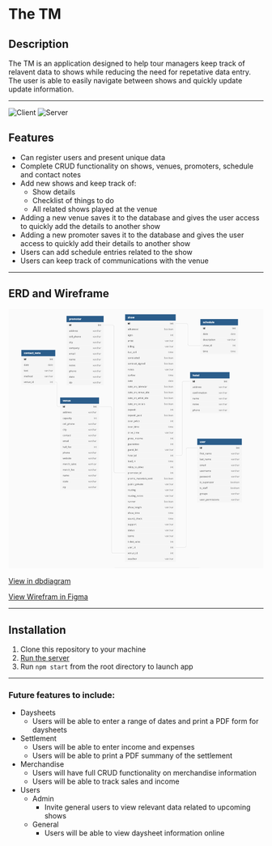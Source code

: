 # The TM

## Description

The TM is an application designed to help tour managers keep track of relavent data to shows while reducing the need for repetative data entry. The user is able to easily navigate between shows and quickly update update information.

---
![Client](https://img.shields.io/badge/Client%20Side-HTML%2C%20CSS%2C%20React%2C%20React--Bootstrap-blue)
![Server](https://img.shields.io/badge/Server%20Side-Python%2FDjango%2C%20Django--safedelete-blue)

## Features
* Can register users and present unique data
* Complete CRUD functionality on shows, venues, promoters, schedule and contact notes
* Add new shows and keep track of:
    * Show details
    * Checklist of things to do
    * All related shows played at the venue
* Adding a new venue saves it to the database and gives the user access to quickly add the details to another show 
* Adding a new promoter saves it to the database and gives the user access to quickly add their details to another show 
* Users can add schedule entries related to the show
* Users can keep track of communications with the venue

---

## ERD and Wireframe

![StockUp ERD](./images/tmERD.png)

[View in dbdiagram](https://dbdiagram.io/d/609eae23b29a09603d14e96d)

[View Wirefram in Figma](https://www.figma.com/file/A41DJnuQO4mRJpJatT67Bm/Untitled?node-id=7%3A549)

---

## Installation

1. Clone this repository to your machine
3. [Run the server](https://github.com/calebsjames/theTM)
3. Run `npm start` from the root directory to launch app

---

### Future features to include:

* Daysheets
    * Users will be able to enter a range of dates and print a PDF form for daysheets
* Settlement
    * Users will be able to enter income and expenses
    * Users will be able to print a PDF summany of the settlement
* Merchandise
    * Users will have full CRUD functionality on merchandise information
    * Users will be able to track sales and income
* Users
    * Admin
        * Invite general users to view relevant data related to upcoming shows
    * General 
        * Users will be able to view daysheet information online
